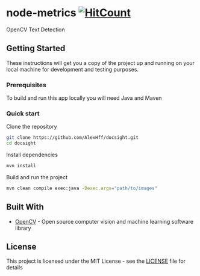 # node-metrics [![HitCount](http://hits.dwyl.io/AlexHff/docsight.svg)](http://hits.dwyl.io/AlexHff/docsight)

OpenCV Text Detection

## Getting Started

These instructions will get you a copy of the project up and running on your local machine for development and testing purposes.

### Prerequisites

To build and run this app locally you will need Java and Maven

### Quick start

Clone the repository
```bash
git clone https://github.com/AlexHff/docsight.git
cd docsight
```

Install dependencies
```bash
mvn install
```

Build and run the project
```bash
mvn clean compile exec:java -Dexec.args="path/to/images"
```

## Built With

* [OpenCV](https://opencv.org/) - Open source computer vision and machine learning software library

## License

This project is licensed under the MIT License - see the [LICENSE](LICENSE) file for details